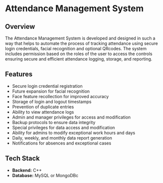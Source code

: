 # Attendance Management System

## Overview
The Attendance Management System is developed and designed in such a way that helps to automate the process of tracking attendance using secure login credentials, facial recognition and optional QRcodes. The system includes permission based on the roles of the user to access the controls ensuring secure and efficient attendance logging, storage, and reporting.

## Features
- Secure login credential registration
- Future expansion for facial recognition
- Face feature recollection for improved accuracy
- Storage of login and logout timestamps
- Prevention of duplicate entries
- Ability to view attendance logs
- Admin and manager privileges for access and modification
- Backup protocols to ensure data integrity
- Special privileges for data access and modification
- Ability for admins to modify exceptional work hours and days
- Daily, weekly, and monthly data report generation
- Notifications for absences and exceptional cases

## Tech Stack
- **Backend:** C++
- **Database:** MySQL or MongoDBc
